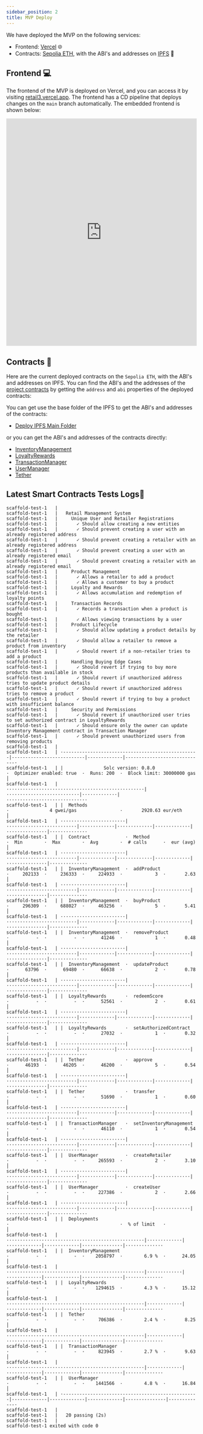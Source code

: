 ```yaml
---
sidebar_position: 2
title: MVP Deploy
---
```


We have deployed the MVP on the following services:

-   Frontend: [Vercel](https://vercel.com/) 🌐
-   Contracts: [Sepolia ETH](https://chainlist.org/chain/11155111), with the ABI's and addresses on [IPFS](https://ipfs.tech/) 🔗

## Frontend 💻

The frontend of the MVP is deployed on Vercel, and you can access it by visiting [retail3.vercel.app](https://retail3.vercel.app/). The frontend has a CD pipeline that deploys changes on the `main` branch automatically. The embedded frontend is shown below:

<iframe src="https://retail3.vercel.app/" width="100%" height="600" frameborder="0" allowfullscreen></iframe>

## Contracts 📄

Here are the current deployed contracts on the `Sepolia ETH`, with the ABI's and addresses on IPFS. You can find the ABI's and the addresses of the [project contracts](https://github.com/Luminate-Lumx/Retail3/tree/main/smartcontracts/packages/hardhat/contracts) by getting the `address` and `abi` properties of the deployed contracts:

You can get use the base folder of the IPFS to get the ABI's and addresses of the contracts:

-   [Deploy IPFS Main Folder](https://gateway.pinata.cloud/ipfs/QmX3B1GEdrRrnMYgRFz1hCMkkmK6UJNkBKtpKRhoUhtaGy)

or you can get the ABI's and addresses of the contracts directly:

-   [InventoryManagement](https://gateway.pinata.cloud/ipfs/QmX3B1GEdrRrnMYgRFz1hCMkkmK6UJNkBKtpKRhoUhtaGy/InventoryManagement.json)
-   [LoyaltyRewards](https://gateway.pinata.cloud/ipfs/QmX3B1GEdrRrnMYgRFz1hCMkkmK6UJNkBKtpKRhoUhtaGy/LoyaltyRewards.json)
-   [TransactionManager](https://gateway.pinata.cloud/ipfs/QmX3B1GEdrRrnMYgRFz1hCMkkmK6UJNkBKtpKRhoUhtaGy/TransactionManager.json)
-   [UserManager](https://gateway.pinata.cloud/ipfs/QmX3B1GEdrRrnMYgRFz1hCMkkmK6UJNkBKtpKRhoUhtaGy/UserManager.json)
-   [Tether](https://gateway.pinata.cloud/ipfs/QmX3B1GEdrRrnMYgRFz1hCMkkmK6UJNkBKtpKRhoUhtaGy/Tether.json)

## Latest Smart Contracts Tests Logs📜

```shell
scaffold-test-1   |
scaffold-test-1   |   Retail Management System
scaffold-test-1   |     Unique User and Retailer Registrations
scaffold-test-1   |       ✓ Should allow creating a new entities
scaffold-test-1   |       ✓ Should prevent creating a user with an already registered address
scaffold-test-1   |       ✓ Should prevent creating a retailer with an already registered address
scaffold-test-1   |       ✓ Should prevent creating a user with an already registered email
scaffold-test-1   |       ✓ Should prevent creating a retailer with an already registered email
scaffold-test-1   |     Product Management
scaffold-test-1   |       ✓ Allows a retailer to add a product
scaffold-test-1   |       ✓ Allows a customer to buy a product
scaffold-test-1   |     Loyalty and Rewards
scaffold-test-1   |       ✓ Allows accumulation and redemption of loyalty points
scaffold-test-1   |     Transaction Records
scaffold-test-1   |       ✓ Records a transaction when a product is bought
scaffold-test-1   |       ✓ Allows viewing transactions by a user
scaffold-test-1   |     Product Lifecycle
scaffold-test-1   |       ✓ Should allow updating a product details by the retailer
scaffold-test-1   |       ✓ Should allow a retailer to remove a product from inventory
scaffold-test-1   |       ✓ Should revert if a non-retailer tries to add a product
scaffold-test-1   |     Handling Buying Edge Cases
scaffold-test-1   |       ✓ Should revert if trying to buy more products than available in stock
scaffold-test-1   |       ✓ Should revert if unauthorized address tries to update product details
scaffold-test-1   |       ✓ Should revert if unauthorized address tries to remove a product
scaffold-test-1   |       ✓ Should revert if trying to buy a product with insufficient balance
scaffold-test-1   |     Security and Permissions
scaffold-test-1   |       ✓ Should revert if unauthorized user tries to set authorized contract in LoyaltyRewards
scaffold-test-1   |       ✓ Should ensure only the owner can update Inventory Management contract in Transaction Manager
scaffold-test-1   |       ✓ Should prevent unauthorized users from removing products
scaffold-test-1   |
scaffold-test-1   | ·--------------------------------------------------|---------------------------|-------------|-----------------------------·
scaffold-test-1   | |               Solc version: 0.8.0                ·  Optimizer enabled: true  ·  Runs: 200  ·  Block limit: 30000000 gas  │
scaffold-test-1   | ···················································|···························|·············|······························
scaffold-test-1   | |  Methods                                         ·               4 gwei/gas                ·       2920.63 eur/eth       │
scaffold-test-1   | ························|··························|·············|·············|·············|···············|··············
scaffold-test-1   | |  Contract             ·  Method                  ·  Min        ·  Max        ·  Avg        ·  # calls      ·  eur (avg)  │
scaffold-test-1   | ························|··························|·············|·············|·············|···············|··············
scaffold-test-1   | |  InventoryManagement  ·  addProduct              ·     202133  ·     236333  ·     224933  ·            3  ·       2.63  │
scaffold-test-1   | ························|··························|·············|·············|·············|···············|··············
scaffold-test-1   | |  InventoryManagement  ·  buyProduct              ·     296309  ·     688027  ·     463256  ·            5  ·       5.41  │
scaffold-test-1   | ························|··························|·············|·············|·············|···············|··············
scaffold-test-1   | |  InventoryManagement  ·  removeProduct           ·          -  ·          -  ·      41246  ·            1  ·       0.48  │
scaffold-test-1   | ························|··························|·············|·············|·············|···············|··············
scaffold-test-1   | |  InventoryManagement  ·  updateProduct           ·      63796  ·      69480  ·      66638  ·            2  ·       0.78  │
scaffold-test-1   | ························|··························|·············|·············|·············|···············|··············
scaffold-test-1   | |  LoyaltyRewards       ·  redeemScore             ·          -  ·          -  ·      52561  ·            2  ·       0.61  │
scaffold-test-1   | ························|··························|·············|·············|·············|···············|··············
scaffold-test-1   | |  LoyaltyRewards       ·  setAuthorizedContract   ·          -  ·          -  ·      27032  ·            1  ·       0.32  │
scaffold-test-1   | ························|··························|·············|·············|·············|···············|··············
scaffold-test-1   | |  Tether               ·  approve                 ·      46193  ·      46205  ·      46200  ·            5  ·       0.54  │
scaffold-test-1   | ························|··························|·············|·············|·············|···············|··············
scaffold-test-1   | |  Tether               ·  transfer                ·          -  ·          -  ·      51690  ·            1  ·       0.60  │
scaffold-test-1   | ························|··························|·············|·············|·············|···············|··············
scaffold-test-1   | |  TransactionManager   ·  setInventoryManagement  ·          -  ·          -  ·      46110  ·            1  ·       0.54  │
scaffold-test-1   | ························|··························|·············|·············|·············|···············|··············
scaffold-test-1   | |  UserManager          ·  createRetailer          ·          -  ·          -  ·     265593  ·            2  ·       3.10  │
scaffold-test-1   | ························|··························|·············|·············|·············|···············|··············
scaffold-test-1   | |  UserManager          ·  createUser              ·          -  ·          -  ·     227386  ·            2  ·       2.66  │
scaffold-test-1   | ························|··························|·············|·············|·············|···············|··············
scaffold-test-1   | |  Deployments                                     ·                                         ·  % of limit   ·             │
scaffold-test-1   | ···················································|·············|·············|·············|···············|··············
scaffold-test-1   | |  InventoryManagement                             ·          -  ·          -  ·    2058797  ·        6.9 %  ·      24.05  │
scaffold-test-1   | ···················································|·············|·············|·············|···············|··············
scaffold-test-1   | |  LoyaltyRewards                                  ·          -  ·          -  ·    1294615  ·        4.3 %  ·      15.12  │
scaffold-test-1   | ···················································|·············|·············|·············|···············|··············
scaffold-test-1   | |  Tether                                          ·          -  ·          -  ·     706386  ·        2.4 %  ·       8.25  │
scaffold-test-1   | ···················································|·············|·············|·············|···············|··············
scaffold-test-1   | |  TransactionManager                              ·          -  ·          -  ·     823945  ·        2.7 %  ·       9.63  │
scaffold-test-1   | ···················································|·············|·············|·············|···············|··············
scaffold-test-1   | |  UserManager                                     ·          -  ·          -  ·    1441566  ·        4.8 %  ·      16.84  │
scaffold-test-1   | ·--------------------------------------------------|-------------|-------------|-------------|---------------|-------------·
scaffold-test-1   |
scaffold-test-1   |   20 passing (2s)
scaffold-test-1   |
scaffold-test-1 exited with code 0
```
